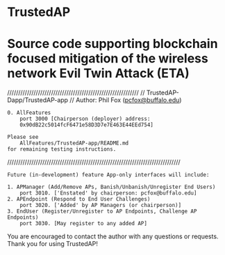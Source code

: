 # TrustedAP
Source code supporting blockchain focused mitigation of the wireless network Evil Twin Attack (ETA)
=======
////////////////////////////////////////////////////////////
// TrustedAP-Dapp/TrustedAP-app
// Author: Phil Fox (pcfox@buffalo.edu)

	0. AllFeatures
		port 3000 [Chairperson (deployer) address: 
		0x90dB22c5014fcF6471e58D3D7e7E463E44EEd754]
	
	Please see 
		AllFeatures/TrustedAP-app/README.md 
	for remaining testing instructions.

///////////////////////////////////////////////////////////////////////////////

	Future (in-development) feature App-only interfaces will include:

	1. APManager (Add/Remove APs, Banish/Unbanish/Unregister End Users)
		port 3010. ['Enstated' by chairperson: pcfox@buffalo.edu]
	2. APEndpoint (Respond to End User Challenges)
		port 3020. ['Added' by AP Managers (or chairperson)]
	3. EndUser (Register/Unregister to AP Endpoints, Challenge AP 
	Endpoints)
		port 3030. [May register to any added AP]

You are encouraged to contact the author with any questions or requests. 
	Thank you for using TrustedAP!
